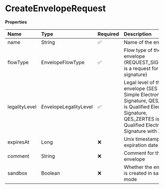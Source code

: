 # CreateEnvelopeRequest

**Properties**

| Name          | Type                  | Required | Description                                                                                                                                                             |
| :------------ | :-------------------- | :------- | :---------------------------------------------------------------------------------------------------------------------------------------------------------------------- |
| name          | String                | ✅       | Name of the envelope                                                                                                                                                    |
| flowType      | EnvelopeFlowType      | ✅       | Flow type of the envelope (REQUEST_SIGNATURE is a request for signature)                                                                                                |
| legalityLevel | EnvelopeLegalityLevel | ✅       | Legal level of the envelope (SES is Simple Electronic Signature, QES_EIDAS is Qualified Electronic Signature, QES_ZERTES is Qualified Electronic Signature with Zertes) |
| expiresAt     | Long                  | ❌       | Unix timestamp of the expiration date                                                                                                                                   |
| comment       | String                | ❌       | Comment for the envelope                                                                                                                                                |
| sandbox       | Boolean               | ❌       | Whether the envelope is created in sandbox mode                                                                                                                         |

